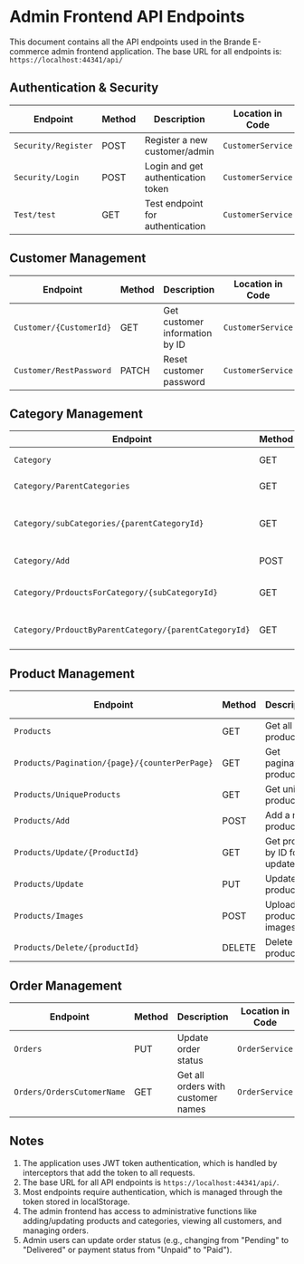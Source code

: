 # Admin Frontend API Endpoints

This document contains all the API endpoints used in the Brande E-commerce admin frontend application. The base URL for all endpoints is: `https://localhost:44341/api/`

## Authentication & Security

| Endpoint | Method | Description | Location in Code |
|----------|--------|-------------|-----------------|
| `Security/Register` | POST | Register a new customer/admin | `CustomerService` |
| `Security/Login` | POST | Login and get authentication token | `CustomerService` |
| `Test/test` | GET | Test endpoint for authentication | `CustomerService` |

## Customer Management

| Endpoint | Method | Description | Location in Code |
|----------|--------|-------------|-----------------|
| `Customer/{CustomerId}` | GET | Get customer information by ID | `CustomerService` |
| `Customer/RestPassword` | PATCH | Reset customer password | `CustomerService` |

## Category Management

| Endpoint | Method | Description | Location in Code |
|----------|--------|-------------|-----------------|
| `Category` | GET | Get all categories | `CategoriesService`, `ProductsService` |
| `Category/ParentCategories` | GET | Get all parent categories | `CategoriesService`, `ProductsService` |
| `Category/subCategories/{parentCategoryId}` | GET | Get subcategories for a parent category | `CategoriesService`, `ProductsService` |
| `Category/Add` | POST | Add a new category | `CategoriesService` |
| `Category/PrdouctsForCategory/{subCategoryId}` | GET | Get products for a specific subcategory | `ProductsService` |
| `Category/PrdouctByParentCategory/{parentCategoryId}` | GET | Get products by parent category | `ProductsService` |

## Product Management

| Endpoint | Method | Description | Location in Code |
|----------|--------|-------------|-----------------|
| `Products` | GET | Get all products | `ProductsService` |
| `Products/Pagination/{page}/{counterPerPage}` | GET | Get paginated products | `ProductsService` |
| `Products/UniqueProducts` | GET | Get unique products | `ProductsService` |
| `Products/Add` | POST | Add a new product | `ProductsService` |
| `Products/Update/{ProductId}` | GET | Get product by ID for update | `ProductsService` |
| `Products/Update` | PUT | Update a product | `ProductsService` |
| `Products/Images` | POST | Upload product images | `ProductsService` |
| `Products/Delete/{productId}` | DELETE | Delete a product | `ProductsService` |

## Order Management

| Endpoint | Method | Description | Location in Code |
|----------|--------|-------------|-----------------|
| `Orders` | PUT | Update order status | `OrderService` |
| `Orders/OrdersCutomerName` | GET | Get all orders with customer names | `OrderService` |

## Notes

1. The application uses JWT token authentication, which is handled by interceptors that add the token to all requests.
2. The base URL for all API endpoints is `https://localhost:44341/api/`.
3. Most endpoints require authentication, which is managed through the token stored in localStorage.
4. The admin frontend has access to administrative functions like adding/updating products and categories, viewing all customers, and managing orders.
5. Admin users can update order status (e.g., changing from "Pending" to "Delivered" or payment status from "Unpaid" to "Paid").
